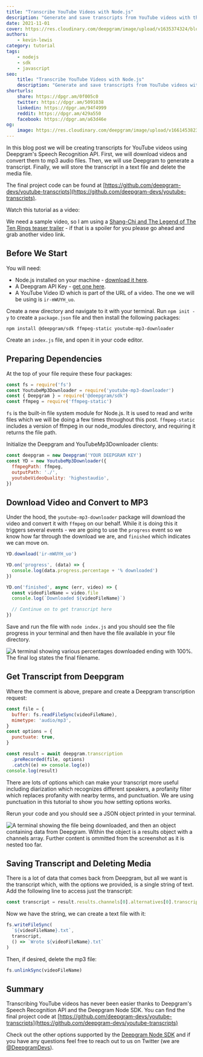 ```yaml
---
title: "Transcribe YouTube Videos with Node.js"
description: "Generate and save transcripts from YouTube videos with the Deepgram SDK for Node.js."
date: 2021-11-01
cover: https://res.cloudinary.com/deepgram/image/upload/v1635374324/blog/2021/11/transcribe-youtube-videos-nodejs/getting-transcripts-from-youtube-videos-blog%402x.png
authors:
    - kevin-lewis
category: tutorial
tags:
    - nodejs
    - sdk
    - javascript
seo:
    title: "Transcribe YouTube Videos with Node.js"
    description: "Generate and save transcripts from YouTube videos with the Deepgram SDK for Node.js."
shorturls:
    share: https://dpgr.am/0f005c0
    twitter: https://dpgr.am/5091038
    linkedin: https://dpgr.am/94f4999
    reddit: https://dpgr.am/429a550
    facebook: https://dpgr.am/a63d46e
og:
    image: https://res.cloudinary.com/deepgram/image/upload/v1661453823/blog/transcribe-youtube-videos-nodejs/ograph.png
---
```


In this blog post we will be creating transcripts for YouTube videos using Deepgram's Speech Recognition API. First, we will download videos and convert them to mp3 audio files. Then, we will use Deepgram to generate a transcript. Finally, we will store the transcript in a text file and delete the media file.

The final project code can be found at [https://github.com/deepgram-devs/youtube-transcripts](https://github.com/deepgram-devs/youtube-transcripts).

Watch this tutorial as a video:

<YouTube id="LrNS_q886uQ"></YouTube>

We need a sample video, so I am using a [Shang-Chi and The Legend of The Ten Rings teaser trailer](https://www.youtube.com/watch?v=ir-mWUYH_uo) - if that is a spoiler for you please go ahead and grab another video link.

<YouTube id="ir-mWUYH_uo"></YouTube>

## Before We Start

You will need:

*   Node.js installed on your machine - [download it here](https://nodejs.org/en/).
*   A Deepgram API Key - [get one here](https://console.deepgram.com/signup?jump=keys).
*   A YouTube Video ID which is part of the URL of a video. The one we will be using is `ir-mWUYH_uo`.

Create a new directory and navigate to it with your terminal. Run `npm init -y` to create a `package.json` file and then install the following packages:

```
npm install @deepgram/sdk ffmpeg-static youtube-mp3-downloader
```

Create an `index.js` file, and open it in your code editor.

## Preparing Dependencies

At the top of your file require these four packages:

```js
const fs = require('fs')
const YoutubeMp3Downloader = require('youtube-mp3-downloader')
const { Deepgram } = require('@deepgram/sdk')
const ffmpeg = require('ffmpeg-static')
```

`fs` is the built-in file system module for Node.js. It is used to read and write files which we will be doing a few times throughout this post. `ffmpeg-static` includes a version of ffmpeg in our node\_modules directory, and requiring it returns the file path.

Initialize the Deepgram and YouTubeMp3Downloader clients:

```js
const deepgram = new Deepgram('YOUR DEEPGRAM KEY')
const YD = new YoutubeMp3Downloader({
  ffmpegPath: ffmpeg,
  outputPath: './',
  youtubeVideoQuality: 'highestaudio',
})
```

## Download Video and Convert to MP3

Under the hood, the `youtube-mp3-downloader` package will download the video and convert it with `ffmpeg` on our behalf. While it is doing this it triggers several events - we are going to use the `progress` event so we know how far through the download we are, and `finished` which indicates we can move on.

```js
YD.download('ir-mWUYH_uo')

YD.on('progress', (data) => {
  console.log(data.progress.percentage + '% downloaded')
})

YD.on('finished', async (err, video) => {
  const videoFileName = video.file
  console.log(`Downloaded ${videoFileName}`)

  // Continue on to get transcript here
})
```

Save and run the file with `node index.js` and you should see the file progress in your terminal and then have the file available in your file directory.

![A terminal showing various percentages downloaded ending with 100%. The final log states the final filename.](https://res.cloudinary.com/deepgram/image/upload/v1635374325/blog/2021/11/transcribe-youtube-videos-nodejs/downloaded.png)

## Get Transcript from Deepgram

Where the comment is above, prepare and create a Deepgram transcription request:

```js
const file = {
  buffer: fs.readFileSync(videoFileName),
  mimetype: 'audio/mp3',
}
const options = {
  punctuate: true,
}

const result = await deepgram.transcription
  .preRecorded(file, options)
  .catch((e) => console.log(e))
console.log(result)
```

There are lots of options which can make your transcript more useful including diarization which recognizes different speakers, a profanity filter which replaces profanity with nearby terms, and punctuation. We are using punctuation in this tutorial to show you how setting options works.

Rerun your code and you should see a JSON object printed in your terminal.

![A terminal showing the file being downloaded, and then an object containing data from Deepgram. Within the object is a results object with a channels array. Further content is ommitted from the screenshot as it is nested too far.](https://res.cloudinary.com/deepgram/image/upload/v1635374324/blog/2021/11/transcribe-youtube-videos-nodejs/transcript.png)

## Saving Transcript and Deleting Media

There is a lot of data that comes back from Deepgram, but all we want is the transcript which, with the options we provided, is a single string of text. Add the following line to access just the transcript:

```js
const transcript = result.results.channels[0].alternatives[0].transcript
```

Now we have the string, we can create a text file with it:

```js
fs.writeFileSync(
  `${videoFileName}.txt`,
  transcript,
  () => `Wrote ${videoFileName}.txt`
)
```

Then, if desired, delete the mp3 file:

```js
fs.unlinkSync(videoFileName)
```

## Summary

Transcribing YouTube videos has never been easier thanks to Deepgram's Speech Recognition API and the Deepgram Node SDK. You can find the final project code at [https://github.com/deepgram-devs/youtube-transcripts](https://github.com/deepgram-devs/youtube-transcripts)

Check out the other options supported by the [Deepgram Node SDK](https://github.com/deepgram/node-sdk) and if you have any questions feel free to reach out to us on Twitter (we are [@DeepgramDevs](https://twitter.com/DeepgramDevs)).

        